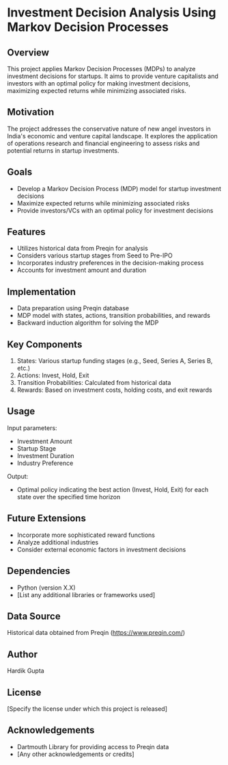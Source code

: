 # Investment Decision Analysis Using Markov Decision Processes

## Overview
This project applies Markov Decision Processes (MDPs) to analyze investment decisions for startups. It aims to provide venture capitalists and investors with an optimal policy for making investment decisions, maximizing expected returns while minimizing associated risks.

## Motivation
The project addresses the conservative nature of new angel investors in India's economic and venture capital landscape. It explores the application of operations research and financial engineering to assess risks and potential returns in startup investments.

## Goals
- Develop a Markov Decision Process (MDP) model for startup investment decisions
- Maximize expected returns while minimizing associated risks
- Provide investors/VCs with an optimal policy for investment decisions

## Features
- Utilizes historical data from Preqin for analysis
- Considers various startup stages from Seed to Pre-IPO
- Incorporates industry preferences in the decision-making process
- Accounts for investment amount and duration

## Implementation
- Data preparation using Preqin database
- MDP model with states, actions, transition probabilities, and rewards
- Backward induction algorithm for solving the MDP

## Key Components
1. States: Various startup funding stages (e.g., Seed, Series A, Series B, etc.)
2. Actions: Invest, Hold, Exit
3. Transition Probabilities: Calculated from historical data
4. Rewards: Based on investment costs, holding costs, and exit rewards

## Usage
Input parameters:
- Investment Amount
- Startup Stage
- Investment Duration
- Industry Preference

Output:
- Optimal policy indicating the best action (Invest, Hold, Exit) for each state over the specified time horizon

## Future Extensions
- Incorporate more sophisticated reward functions
- Analyze additional industries
- Consider external economic factors in investment decisions

## Dependencies
- Python (version X.X)
- [List any additional libraries or frameworks used]

## Data Source
Historical data obtained from Preqin (https://www.preqin.com/)

## Author
Hardik Gupta

## License
[Specify the license under which this project is released]

## Acknowledgements
- Dartmouth Library for providing access to Preqin data
- [Any other acknowledgements or credits]
